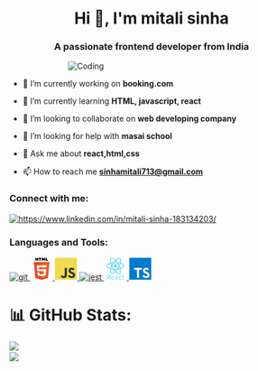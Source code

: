 
<h1 align="center">Hi 👋, I'm mitali sinha</h1>
<!-- <p align="middle" width="100%"> <img width="100%" height="400px"src="https://camo.githubusercontent.com/591bf3579e2484f58aee03bd9ed1bb9a12aab4a271770dfcd5fd3eddca3f0b86/68747470733a2f2f6d69726f2e6d656469756d2e636f6d2f6d61782f3837352f302a4647443642557a7a5a7331564a4c75592e676966" alt="suvam778781" /> </p> -->
<h3 align="center">A passionate frontend developer from India</h3>
<img alt='' src='https://dribbble.com/shots/2413754-Coding' width:'400' align:'right'/>

<img align="right" alt="Coding" width="400" src="https://media.tenor.com/0GcbKtVSr8sAAAAM/geek-laptop.gif" />

- 🔭 I’m currently working on **booking.com**

- 🌱 I’m currently learning **HTML, javascript, react**

- 👯 I’m looking to collaborate on **web developing company**

- 🤝 I’m looking for help with **masai school**

- 💬 Ask me about **react,html,css**

- 📫 How to reach me **sinhamitali713@gmail.com**

<h3 align="left">Connect with me:</h3>
<p align="left">
<a href="https://www.linkedin.com/in/mitali-sinha-183134203/" target="blank"><img align="center" src="https://raw.githubusercontent.com/rahuldkjain/github-profile-readme-generator/master/src/images/icons/Social/linked-in-alt.svg" alt="https://www.linkedin.com/in/mitali-sinha-183134203/" height="30" width="40" /></a>
</p>

<h3 align="left">Languages and Tools:</h3>
<p align="left"> <a href="https://git-scm.com/" target="_blank" rel="noreferrer"> <img src="https://www.vectorlogo.zone/logos/git-scm/git-scm-icon.svg" alt="git" width="40" height="40"/> </a> <a href="https://www.w3.org/html/" target="_blank" rel="noreferrer"> <img src="https://raw.githubusercontent.com/devicons/devicon/master/icons/html5/html5-original-wordmark.svg" alt="html5" width="40" height="40"/> </a> <a href="https://developer.mozilla.org/en-US/docs/Web/JavaScript" target="_blank" rel="noreferrer"> <img src="https://raw.githubusercontent.com/devicons/devicon/master/icons/javascript/javascript-original.svg" alt="javascript" width="40" height="40"/> </a> <a href="https://jestjs.io" target="_blank" rel="noreferrer"> <img src="https://www.vectorlogo.zone/logos/jestjsio/jestjsio-icon.svg" alt="jest" width="40" height="40"/> </a> <a href="https://reactjs.org/" target="_blank" rel="noreferrer"> <img src="https://raw.githubusercontent.com/devicons/devicon/master/icons/react/react-original-wordmark.svg" alt="react" width="40" height="40"/> </a> <a href="https://www.typescriptlang.org/" target="_blank" rel="noreferrer"> <img src="https://raw.githubusercontent.com/devicons/devicon/master/icons/typescript/typescript-original.svg" alt="typescript" width="40" height="40"/> </a> </p>

# 📊 GitHub Stats:
![](https://github-readme-stats.vercel.app/api?username=mira713&theme=vue-dark&hide_border=false&include_all_commits=false&count_private=false)<br/>
![](https://github-readme-streak-stats.herokuapp.com/?user=mira713&theme=vue-dark&hide_border=false)<br/>
<!-- ![](https://github-readme-stats.vercel.app/api/top-langs/?username=mira713&theme=vue-dark&hide_border=false&include_all_commits=false&count_private=false&layout=compact)
 -->
